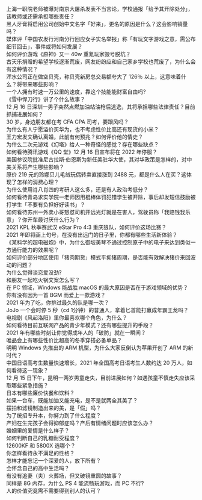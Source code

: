 上海一职院老师被曝对南京大屠杀发表不当言论，学校通报「给予其开除处分」，该教师或还需承担哪些责任？  
黑人牙膏将启用公司创始中文名字「好来」，更名的原因是什么？这会影响销量吗？  
媒体评「中国农发行河南分行回应女子实名举报」称「有玩文字游戏之意，需公布细节回击」，事件或将如何发展？  
如何评价游戏《原神》又一 40w 重氪玩家毁号脱坑？  
古天乐捐赠的希望学校逐渐荒废，网友纷纷应和自己家乡学校也荒废了，为什么会有这种情况？  
浑水公司正在做空贝壳，称贝壳新房总交易额夸大了 126％ 以上，这意味着什么？将带来哪些影响？  
一个人拥有时速一万公里的速度，靠这个技能能财富自由吗?  
《雪中悍刀行》讲了个什么故事？  
12 月 16 日深圳一男子突然点燃加油站油枪后逃逸，其将承担哪些法律责任？目前抓捕进展如何？  
30 岁，身边朋友都在考 CFA CPA 司考，要跟风吗？  
为什么有人宁愿溢价买华为，也不考虑性价比高还有现货的小米？  
王力宏发文确认离婚，此前有何预兆？如何评价他的情史？  
为什么二次元游戏《幻塔》给人一种奇怪的感觉？存在哪些缺点？  
如何看待腾讯游戏《QQ 堂》12 月 16 日宣布将在 2022 年停服？  
美国参议院批准尼古拉斯·伯恩斯为新任美驻华大使，其对华政策是怎样的，对中美关系将产生哪些影响？  
原价 219 元的玲娜贝儿毛绒玩偶转卖直接涨到 2488 元，都是什么人在买？这体现了怎样的消费心理？  
为什么使用肖八肖四的考研人这么多，还是有人政治考低分？  
如何看待青岛求实学院一老师因用棍棒体罚犯错学生被开除，事后却发短信鼓励被打学生「不要有负担好好读书」？  
如何看待苏州一外卖小哥怒怼司机开远光灯就是在害人，驾驶员称「我赔钱我乐意」？你开车最讨厌什么行为？  
2021 KPL 秋季赛武汉 eStar Pro 4:3 重庆狼队，如何评价这场比赛？  
2021 年即将画上句号，在没有出远门的日子里，你都有哪些生活新体验？  
《某科学的超电磁炮》中，为什么御坂美琴不通过控制原子中的电子来达到类似一方通行能力的效果呢？  
如何评价部分地区使用「猪肉期货」模式平抑猪周期，是否能有效解决猪价来回波动的问题？  
为什么觉得谈恋爱没劲?  
和朋友一起吃火锅文案怎么写？  
在 PC 领域，Windows 能战胜 macOS 的最大原因是否在于游戏领域的优势？  
你有没有因为一首 BGM 而爱上一款游戏？  
2021 年为了吃，你排过最久的队是哪一次？  
JoJo 一个会时停 5 秒（cd 1分钟）的普通人，拿着匕首能打赢成年霸王龙吗？  
电视剧《风起洛阳》里你最喜欢哪个角色，为什么？  
如何看待目前互联网产品的青少年模式？还有哪些提升的手段？  
2021 年有哪些时刻让你觉得成年人的「破防」就在一瞬间？  
唯品会上有哪些性价比超高的冬季穿搭必备单品？  
明明 Windows  先推出的 ARM  机型，为什么大家反倒认为苹果开创了 ARM  的新时代？  
中国日语高考生数量快速增长，2021 年全国高考日语考生人数约达 20 万人，如何看待这一现象？  
12 月 15 日下午，昆明一两岁男童走失，目前进展如何？如遇孩童不慎走失应该采取哪些紧急措施？  
日本有哪些廉价快餐和饮料？  
如果一台车，既能加油又能充电，是不是就两全其美了？  
摆拍和滤镜制造出来的美，是「假」吗？  
为了统招专升本，你努力到了什么程度？  
产妇在生完孩子会得抑郁症吗？产后有情绪问题时应该怎么办？  
婚姻里的爱情是什么样子？  
如何判断自己的乳糖耐受程度？  
12600KF 和 5800X 选哪个？  
你怎样看待永不满足的性格？  
怎样才能忘记一个深爱的人，放下所有？  
会怀念自己的高中生活吗？  
有没有追妻（夫）火葬场，但又破镜重圆的故事？  
同样是 8G 内存，为什么 PS 4 能流畅玩游戏，而 PC 不行?  
人的价值究竟需不需要得到别人的认可？  
